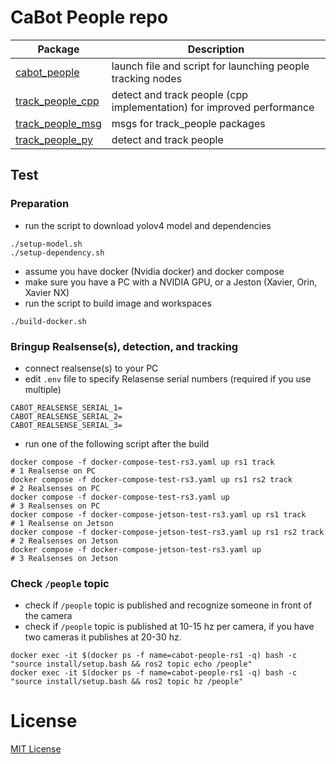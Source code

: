 # CaBot People repo

|Package|Description|
|---|---|
|[cabot_people](../cabot_people)|launch file and script for launching people tracking nodes|
|[track_people_cpp](../track_people_cpp)|detect and track people (cpp implementation) for improved performance|
|[track_people_msg](../track_people_msg)|msgs for track_people packages|
|[track_people_py](../track_people_py)|detect and track people|

## Test

### Preparation

- run the script to download yolov4 model and dependencies

```
./setup-model.sh
./setup-dependency.sh
```

- assume you have docker (Nvidia docker) and docker compose
- make sure you have a PC with a NVIDIA GPU, or a Jeston (Xavier, Orin, Xavier NX)
- run the script to build image and workspaces

```
./build-docker.sh
```

### Bringup Realsense(s), detection, and tracking

- connect realsense(s) to your PC
- edit `.env` file to specify Relasense serial numbers (required if you use multiple)
```
CABOT_REALSENSE_SERIAL_1=
CABOT_REALSENSE_SERIAL_2=
CABOT_REALSENSE_SERIAL_3=
```
- run one of the following script after the build

```
docker compose -f docker-compose-test-rs3.yaml up rs1 track                   # 1 Realsense on PC
docker compose -f docker-compose-test-rs3.yaml up rs1 rs2 track               # 2 Realsenses on PC
docker compose -f docker-compose-test-rs3.yaml up                             # 3 Realsenses on PC
docker compose -f docker-compose-jetson-test-rs3.yaml up rs1 track            # 1 Realsense on Jetson
docker compose -f docker-compose-jetson-test-rs3.yaml up rs1 rs2 track        # 2 Realsenses on Jetson
docker compose -f docker-compose-jetson-test-rs3.yaml up                      # 3 Realsenses on Jetson
```

### Check `/people` topic

- check if `/people` topic is published and recognize someone in front of the camera
- check if `/people` topic is published at 10-15 hz per camera, if you have two cameras it publishes at 20-30 hz.

```
docker exec -it $(docker ps -f name=cabot-people-rs1 -q) bash -c "source install/setup.bash && ros2 topic echo /people"
docker exec -it $(docker ps -f name=cabot-people-rs1 -q) bash -c "source install/setup.bash && ros2 topic hz /people"
```

# License

[MIT License](LICENSE)
